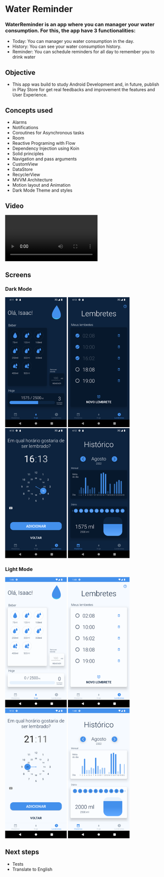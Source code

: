 # Water Reminder 

### WaterReminder is an app where you can manager your water consumption. For this, the app have 3 functionalities:
 - Today: You can manager you water consumption in the day.
 - History: You can see your water consumption history.
 - Reminder: You can schedule reminders for all day to remember you to drink water
 
## Objective
 - This app was build to study Android Development and, in future, publish in Play Store for get real feedbacks and improvement the features and User Experience.

## Concepts used
 - Alarms
 - Notifications
 - Coroutines for Asynchronous tasks
 - Room 
 - Reactive Programing with Flow
 - Dependency Injection using Koin
 - Solid principles
 - Navigation and pass arguments
 - CustomView
 - DataStore
 - RecyclerView
 - MVVM Architecture
 - Motion layout and Animation
 - Dark Mode Theme and styles

## Video
![Video](images/WaterReminderVideo.mp4)

## Screens
### Dark Mode
<img src="images/Today.png" width="200" alt="Today Screen in Dark Mode"/> <img src="images/Reminders.png" width="200" alt="Reminders Screen in Dark Mode"/> <img src="images/New_reminder.png" width="200" alt="New reminder Screen in Dark Mode"/> <img src="images/History.png" width="200" alt="History Screen in Dark Mode"/>

### Light Mode
<img src="images/Today_Day.png" width="200" alt="Today Screen in Light Mode"/> <img src="images/Reminders_Day.png" width="200" alt="Reminders Screen in Light Mode"/> <img src="images/New_reminder_Day.png" width="200" alt="New reminder Screen in Light Mode"/> <img src="images/History_day.png" width="200" alt="History Screen in Light Mode"/>

## Next steps
 - Tests
 - Translate to English


